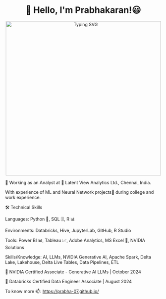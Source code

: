 <h1 align="center"> 👋 Hello, I'm Prabhakaran!😃</h1>
<p align="center">  
   <a href="https://git.io/typing-svg">
       <a href="https://git.io/typing-svg">
        <img width="500" src="https://readme-typing-svg.demolab.com?font=Fira+Code&pause=1000&size=18&color=267CB9&center=true&vCenter=true&width=500&lines=2%2B+years+of+experience;ML+%7C+Data+Science+%7C+Data+Analytics+Enthusiast" alt="Typing SVG" />
    </a>
</p>

💼 Working as an Analyst at 📍 Latent View Analytics Ltd., Chennai, India.

With experience of ML and Neural Network projects🎯 during college and work experience.

🛠️ Technical Skills

Languages: Python 🐍, SQL 🗄️, R 📊

Environments: Databricks, Hive, JupyterLab, GitHub, R Studio

Tools: Power BI 📊, Tableau 📈, Adobe Analytics, MS Excel 📑, NVIDIA Solutions

Skills/Knowledge: AI, LLMs, NVIDIA Generative AI, Apache Spark, Delta Lake, Lakehouse, Delta Live Tables, Data Pipelines, ETL

🥇 NVIDIA Certified Associate - Generative AI LLMs | October 2024 

🏅 Databricks Certified Data Engineer Associate | August 2024

To know more 📫: https://prabha-07.github.io/
